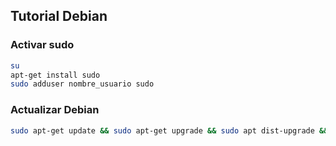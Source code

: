 ## Tutorial Debian

### Activar sudo

```sh
su
apt-get install sudo
sudo adduser nombre_usuario sudo
```

### Actualizar Debian

```sh
sudo apt-get update && sudo apt-get upgrade && sudo apt dist-upgrade && sudo apt-get autoremove
